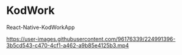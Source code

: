 # KodWork
React-Native-KodWorkApp

https://user-images.githubusercontent.com/96176339/224991396-3b5cd543-c470-4cf1-a462-a9b85e4125b3.mp4



